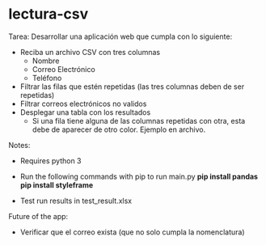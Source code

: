 # lectura-csv

Tarea:
Desarrollar una aplicación web que cumpla con lo siguiente:

- Reciba un archivo CSV con tres columnas
    - Nombre
    - Correo Electrónico
    - Teléfono
- Filtrar las filas que estén repetidas (las tres columnas deben de ser repetidas)
- Filtrar correos electrónicos no validos
- Desplegar una tabla con los resultados
    - Si una fila tiene alguna de las columnas repetidas con otra, esta debe de aparecer de otro color. Ejemplo en archivo.


Notes:

- Requires python 3
- Run the following commands with pip to run main.py
<b>pip install pandas</b>
<b>pip install styleframe</b>

- Test run results in test_result.xlsx

Future of the app:
- Verificar que el correo exista (que no solo cumpla la nomenclatura)